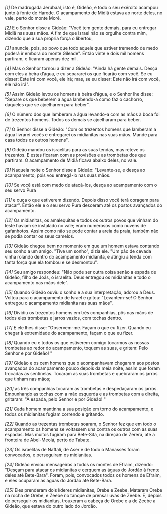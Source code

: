 *[1]* De madrugada Jerubaal, isto é, Gideão, e todo o seu exército acampou junto à fonte de Harode. O acampamento de Midiã estava ao norte deles, no vale, perto do monte Moré.

*[2]* E o Senhor disse a Gideão: "Você tem gente demais, para eu entregar Midiã nas suas mãos. A fim de que Israel não se orgulhe contra mim, dizendo que a sua própria força o libertou,

*[3]* anuncie, pois, ao povo que todo aquele que estiver tremendo de medo poderá ir embora do monte Gileade". Então vinte e dois mil homens partiram, e ficaram apenas dez mil.

*[4]* Mas o Senhor tornou a dizer a Gideão: "Ainda há gente demais. Desça com eles à beira d’água, e eu separarei os que ficarão com você. Se eu disser: Este irá com você, ele irá; mas, se eu disser: Este não irá com você, ele não irá".

*[5]* Assim Gideão levou os homens à beira d’água, e o Senhor lhe disse: "Separe os que beberem a água lambendo-a como faz o cachorro, daqueles que se ajoelharem para beber".

*[6]* O número dos que lamberam a água levando-a com as mãos à boca foi de trezentos homens. Todos os demais se ajoelharam para beber.

*[7]* O Senhor disse a Gideão: "Com os trezentos homens que lamberam a água livrarei vocês e entregarei os midianitas nas suas mãos. Mande para casa todos os outros homens".

*[8]* Gideão mandou os israelitas para as suas tendas, mas reteve os trezentos. E estes ficaram com as provisões e as trombetas dos que partiram. O acampamento de Midiã ficava abaixo deles, no vale.

*[9]* Naquela noite o Senhor disse a Gideão: "Levante-se, e desça ao acampamento, pois vou entregá-lo nas suas mãos.

*[10]* Se você está com medo de atacá-los, desça ao acampamento com o seu servo Pura

*[11]* e ouça o que estiverem dizendo. Depois disso você terá coragem para atacar". Então ele e o seu servo Pura desceram até os postos avançados do acampamento.

*[12]* Os midianitas, os amalequitas e todos os outros povos que vinham do leste haviam se instalado no vale; eram numerosos como nuvens de gafanhotos. Assim como não se pode contar a areia da praia, também não se podia contar os seus camelos.

*[13]* Gideão chegou bem no momento em que um homem estava contando seu sonho a um amigo. "Tive um sonho", dizia ele. "Um pão de cevada vinha rolando dentro do acampamento midianita, e atingiu a tenda com tanta força que ela tombou e se desmontou".

*[14]* Seu amigo respondeu: "Não pode ser outra coisa senão a espada de Gideão, filho de Joás, o israelita. Deus entregou os midianitas e todo o acampamento nas mãos dele".

*[15]* Quando Gideão ouviu o sonho e a sua interpretação, adorou a Deus. Voltou para o acampamento de Israel e gritou: "Levantem-se! O Senhor entregou o acampamento midianita nas suas mãos".

*[16]* Dividiu os trezentos homens em três companhias, pôs nas mãos de todos eles trombetas e jarros vazios, com tochas dentro.

*[17]* E ele lhes disse: "Observem-me. Façam o que eu fizer. Quando eu chegar à extremidade do acampamento, façam o que eu fizer.

*[18]* Quando eu e todos os que estiverem comigo tocarmos as nossas trombetas ao redor do acampamento, toquem as suas, e gritem: Pelo Senhor e por Gideão! "

*[19]* Gideão e os cem homens que o acompanhavam chegaram aos postos avançados do acampamento pouco depois da meia noite, assim que foram trocadas as sentinelas. Tocaram as suas trombetas e quebraram os jarros que tinham nas mãos;

*[20]* as três companhias tocaram as trombetas e despedaçaram os jarros. Empunhando as tochas com a mão esquerda e as trombetas com a direita, gritaram: "À espada, pelo Senhor e por Gideão! "

*[21]* Cada homem mantinha a sua posição em torno do acampamento, e todos os midianitas fugiam correndo e gritando.

*[22]* Quando as trezentas trombetas soaram, o Senhor fez que em todo o acampamento os homens se voltassem uns contra os outros com as suas espadas. Mas muitos fugiram para Bete-Sita, na direção de Zererá, até a fronteira de Abel-Meolá, perto de Tabate.

*[23]* Os israelitas de Naftali, de Aser e de todo o Manassés foram convocados, e perseguiram os midianitas.

*[24]* Gideão enviou mensageiros a todos os montes de Efraim, dizendo: "Desçam para atacar os midianitas e cerquem as águas do Jordão à frente deles até Bete-Bara". Foram, pois, convocados todos os homens de Efraim, e eles ocuparam as águas do Jordão até Bete-Bara.

*[25]* Eles prenderam dois líderes midianitas, Orebe e Zeebe. Mataram Orebe na rocha de Orebe, e Zeebe no tanque de prensar uvas de Zeebe. E, depois de perseguir os midianitas, trouxeram a cabeça de Orebe e a de Zeebe a Gideão, que estava do outro lado do Jordão.


